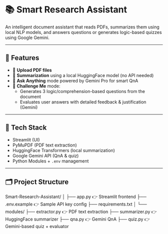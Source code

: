 # 📚 Smart Research Assistant

An intelligent document assistant that reads PDFs, summarizes them using local NLP models, and answers questions or generates logic-based quizzes using Google Gemini.

---

## 🚀 Features

- 📄 **Upload PDF files**
- 📝 **Summarization** using a local HuggingFace model (no API needed)
- 💬 **Ask Anything** mode powered by Gemini Pro for smart QnA
- 🧠 **Challenge Me** mode:
  - Generates 3 logic/comprehension-based questions from the document
  - Evaluates user answers with detailed feedback & justification (Gemini)

---

## 🧱 Tech Stack

- Streamlit (UI)
- PyMuPDF (PDF text extraction)
- HuggingFace Transformers (local summarization)
- Google Gemini API (QnA & quiz)
- Python Modules + `.env` management

---

## 🗂️ Project Structure

Smart-Research-Assistant/
│
├── app.py                    👉 Streamlit frontend
├── .env.example              👉 Sample API key config
├── requirements.txt
│
└── modules/
    ├── extractor.py          👉 PDF text extraction
    ├── summarizer.py         👉 HuggingFace summarizer
    ├── qna.py                👉 Gemini QnA
    ├── quiz.py               👉 Gemini-based quiz + evaluator

